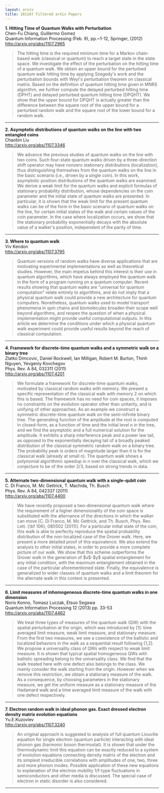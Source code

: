 ```yaml
---
layout: arxiv
title: 201107 Filtered arXiv Papers
---
```


**1.    Hitting Time of Quantum Walks with Perturbation**  
Chen-Fu Chiang, Guillermo Gomez  
Quantum Information Processing (Feb. 9), pp.~1-12, Springer, (2012)  
http://arxiv.org/abs/1107.2965  
<blockquote>
<p>
The hitting time is the required minimum time for a Markov chain-based walk (classical or quantum) to reach a target state in the state space. We investigate the effect of the perturbation on the hitting time of a quantum walk. We obtain an upper bound for the perturbed quantum walk hitting time by applying Szegedy's work and the perturbation bounds with Weyl's perturbation theorem on classical matrix. Based on the definition of quantum hitting time given in MNRS algorithm, we further compute the delayed perturbed hitting time (DPHT) and delayed perturbed quantum hitting time (DPQHT). We show that the upper bound for DPQHT is actually greater than the difference between the square root of the upper bound for a perturbed random walk and the square root of the lower bound for a random walk.
</p>
</blockquote>

------

**2.    Asymptotic distributions of quantum walks on the line with two entangled coins**  
Chaobin Liu  
http://arxiv.org/abs/1107.3346  
<blockquote>
<p>
We advance the previous studies of quantum walks on the line with two coins. Such four-state quantum walks driven by a three-direction shift operator may have nonzero stationary distributions (localization), thus distinguishing themselves from the quantum walks on the line in the basic scenario (i.e., driven by a single coin). In this work, asymptotic position distributions of the quantum walks are examined. We derive a weak limit for the quantum walks and explicit formulas of stationary probability distribution, whose dependencies on the coin parameter and the initial state of quantum walks are presented. In particular, it is shown that the weak limit for the present quantum walks can be of the form in the basic scenario of quantum walks on the line, for certain initial states of the walk and certain values of the coin parameter. In the case where localization occurs, we show that the stationary probability exponentially decays with the absolute value of a walker's position, independent of the parity of time.
</p>
</blockquote>

------

**3.    Where to quantum walk**  
Viv Kendon  
http://arxiv.org/abs/1107.3795  
<blockquote>
<p>
Quantum versions of random walks have diverse applications that are motivating experimental implementations as well as theoretical studies. However, the main impetus behind this interest is their use in quantum algorithms, which have always employed the quantum walk in the form of a program running on a quantum computer. Recent results showing that quantum walks are "universal for quantum computation" relate entirely to algorithms, and do not imply that a physical quantum walk could provide a new architecture for quantum computers. Nonetheless, quantum walks used to model transport phenomena in spin chains and biomolecules broaden their scope well beyond algorithms, and reopen the question of when a physical implementation might provide useful computational outputs. In this article we determine the conditions under which a physical quantum walk experiment could provide useful results beyond the reach of classical computation.
</p>
</blockquote>

------

**4.    Framework for discrete-time quantum walks and a symmetric walk on a binary tree**  
Zlatko Dimcovic, Daniel Rockwell, Ian Milligan, Robert M. Burton, Thinh Nguyen, Yevgeniy Kovchegov  
Phys. Rev. A 84, 032311 (2011)  
http://arxiv.org/abs/1107.4201  
<blockquote>
<p>
We formulate a framework for discrete-time quantum walks, motivated by classical random walks with memory. We present a specific representation of the classical walk with memory 2 on which this is based. The framework has no need for coin spaces, it imposes no constraints on the evolution operator other than unitarity, and is unifying of other approaches. As an example we construct a symmetric discrete-time quantum walk on the semi-infinite binary tree. The generating function of the amplitude at the root is computed in closed-form, as a function of time and the initial level n in the tree, and we find the asymptotic and a full numerical solution for the amplitude. It exhibits a sharp interference peak and a power law tail, as opposed to the exponentially decaying tail of a broadly peaked distribution of the classical symmetric random walk on a binary tree. The probability peak is orders of magnitude larger than it is for the classical walk (already at small n). The quantum walk shows a polynomial algorithmic speedup in n over the classical walk, which we conjecture to be of the order 2/3, based on strong trends in data.
</p>
</blockquote>

------

**5.    Alternate two-dimensional quantum walk with a single-qubit coin**  
C. Di Franco, M. Mc Gettrick, T. Machida, Th. Busch  
Phys. Rev. A 84, 042337 (2011)  
http://arxiv.org/abs/1107.4400  
<blockquote>
<p>
We have recently proposed a two-dimensional quantum walk where the requirement of a higher dimensionality of the coin space is substituted with the alternance of the directions in which the walker can move [C. Di Franco, M. Mc Gettrick, and Th. Busch, Phys. Rev. Lett. {\bf 106}, 080502 (2011)]. For a particular initial state of the coin, this walk is able to perfectly reproduce the spatial probability distribution of the non-localized case of the Grover walk. Here, we present a more detailed proof of this equivalence. We also extend the analysis to other initial states, in order to provide a more complete picture of our walk. We show that this scheme outperforms the Grover walk in the generation of $x$-$y$ spatial entanglement for any initial condition, with the maximum entanglement obtained in the case of the particular aforementioned state. Finally, the equivalence is generalized to wider classes of quantum walks and a limit theorem for the alternate walk in this context is presented.
</p>
</blockquote>

------

**6.    Limit measures of inhomogeneous discrete-time quantum walks in one dimension**  
Norio Konno, Tomasz Luczak, Etsuo Segawa  
Quantum Information Processing 12 (2013) pp. 33-53  
http://arxiv.org/abs/1107.4462  
<blockquote>
<p>
We treat three types of measures of the quantum walk (QW) with the spatial perturbation at the origin, which was introduced by [1]: time averaged limit measure, weak limit measure, and stationary measure. From the first two measures, we see a coexistence of the ballistic and localized behaviors in the walk as a sequential result following [1,2]. We propose a universality class of QWs with respect to weak limit measure. It is shown that typical spatial homogeneous QWs with ballistic spreading belong to the universality class. We find that the walk treated here with one defect also belongs to the class. We mainly consider the walk starting from the origin. However when we remove this restriction, we obtain a stationary measure of the walk. As a consequence, by choosing parameters in the stationary measure, we get the uniform measure as a stationary measure of the Hadamard walk and a time averaged limit measure of the walk with one defect respectively.
</p>
</blockquote>

------

**7.    Electron random walk in ideal phonon gas. Exact dressed electron density matrix evolution equations**  
Yu.E.Kuzovlev  
http://arxiv.org/abs/1107.3240  
<blockquote>
<p>
An original approach is suggested to analysis of full quantum Liouville equation for single electron (quantum particle) interacting with ideal phonon gas (harmonic boson thermostat). It is shown that under the thermodynamic limit this equation can be exactly reduced to a system of evolution equations connecting density matrix of the electron and its simplest irreducible correlations with amplitudes of one, two, three and more phonon modes. Possible application of these new equations to explanation of the electron mobility 1/f-type fluctuations in semiconductors and other media is discussed. The special case of electron in static disorder is also considered.
</p>
</blockquote>

------

